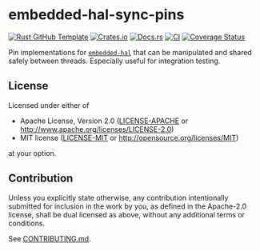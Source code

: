 # embedded-hal-sync-pins

[![Rust GitHub Template](https://img.shields.io/badge/Rust%20GitHub-Template-blue)](https://rust-github.github.io/)
[![Crates.io](https://img.shields.io/crates/v/embedded-hal-sync-pins.svg)](https://crates.io/crates/embedded-hal-sync-pins)
[![Docs.rs](https://docs.rs/embedded-hal-sync-pins/badge.svg)](https://docs.rs/embedded-hal-sync-pins)
[![CI](https://github.com/niclashoyer/embedded-hal-sync-pins/workflows/Continuous%20Integration/badge.svg)](https://github.com/niclashoyer/embedded-hal-sync-pins/actions)
[![Coverage Status](https://coveralls.io/repos/github/niclashoyer/embedded-hal-sync-pins/badge.svg?branch=master)](https://coveralls.io/github/niclashoyer/embedded-hal-sync-pins?branch=master)

Pin implementations for [`embedded-hal`](https://github.com/rust-embedded/embedded-hal)
that can be manipulated and shared safely between threads.
Especially useful for integration testing.

## License

Licensed under either of

 * Apache License, Version 2.0
   ([LICENSE-APACHE](LICENSE-APACHE) or http://www.apache.org/licenses/LICENSE-2.0)
 * MIT license
   ([LICENSE-MIT](LICENSE-MIT) or http://opensource.org/licenses/MIT)

at your option.

## Contribution

Unless you explicitly state otherwise, any contribution intentionally submitted
for inclusion in the work by you, as defined in the Apache-2.0 license, shall be
dual licensed as above, without any additional terms or conditions.

See [CONTRIBUTING.md](CONTRIBUTING.md).
